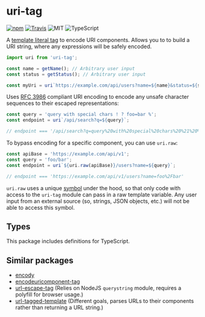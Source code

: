 
# uri-tag

[![npm](https://img.shields.io/npm/v/uri-tag.svg?style=flat-square)](https://www.npmjs.com/package/uri-tag)
[![Travis](https://img.shields.io/travis/mkrause/uri-tag.svg?style=flat-square)](https://travis-ci.org/mkrause/uri-tag)
![MIT](https://img.shields.io/npm/l/uri-tag?style=flat-square)
![TypeScript](https://img.shields.io/badge/-TypeScript-blue.svg?style=flat-square)

A [template literal tag](https://developer.mozilla.org/en-US/docs/Web/JavaScript/Reference/Template_literals) to encode URI components. Allows you to to build a URI string, where any expressions will be safely encoded.

```js
import uri from 'uri-tag';

const name = getName(); // Arbitrary user input
const status = getStatus(); // Arbitrary user input

const myUri = uri`https://example.com/api/users?name=${name}&status=${status}`;
```

Uses [RFC 3986](https://tools.ietf.org/html/rfc3986) compliant URI encoding to encode any unsafe character sequences to their escaped representations:

```js
const query = 'query with special chars ! ? foo=bar %';
const endpoint = uri`/api/search?q=${query}`;

// endpoint === '/api/search?q=query%20with%20special%20chars%20%21%20%3F%20foo%3Dbar%20%25'
```

To bypass encoding for a specific component, you can use `uri.raw`:

```js
const apiBase = 'https://example.com/api/v1';
const query = 'foo/bar';
const endpoint = uri`${uri.raw(apiBase)}/users?name=${query}`;

// endpoint === 'https://example.com/api/v1/users?name=foo%2Fbar'
```

`uri.raw` uses a unique [symbol](https://developer.mozilla.org/en-US/docs/Web/JavaScript/Reference/Global_Objects/Symbol) under the hood, so that only code with access to the `uri-tag` module can pass in a raw template variable. Any user input from an external source (so, strings, JSON objects, etc.) will not be able to access this symbol.


## Types

This package includes definitions for TypeScript.


## Similar packages

* [encody](https://www.npmjs.com/package/encody)
* [encodeuricomponent-tag](https://www.npmjs.com/package/encodeuricomponent-tag)
* [url-escape-tag](https://www.npmjs.com/package/url-escape-tag) (Relies on NodeJS `querystring` module, requires a polyfill for browser usage.)
* [url-tagged-template](https://www.npmjs.com/package/url-tagged-template) (Different goals, parses URLs to their components rather than returning a URL string.)
